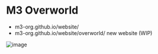 # M3 Overworld 

- m3-org.github.io/website/
- m3-org.github.io/website/overworld/ new website (WIP)

![image](https://github.com/M3-org/website/assets/7612104/4d8e6151-03da-43e9-a6d5-77d4ffcd9925)
